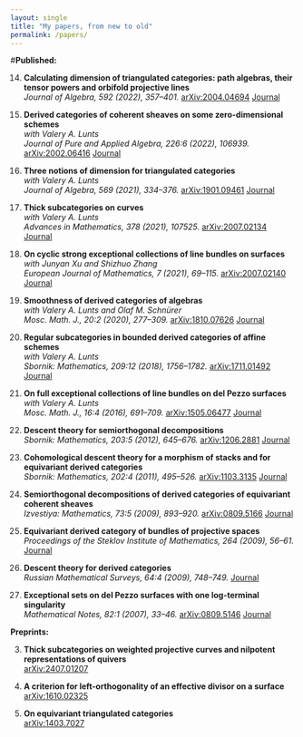 ```yaml
---
layout: single
title: "My papers, from new to old"
permalink: /papers/
---
```



#**Published:**


14. **Calculating dimension of triangulated categories: path algebras, their tensor powers and orbifold projective lines**  
*Journal of Algebra, 592 (2022), 357–401.* [arXiv:2004.04694](https://arxiv.org/abs/2004.04694) [Journal](https://www.sciencedirect.com/science/article/abs/pii/S0021869321005342)

13. **Derived categories of coherent sheaves on some zero-dimensional schemes**  
*with Valery A. Lunts*  
*Journal of Pure and Applied Algebra, 226:6 (2022), 106939.* [arXiv:2002.06416](https://arxiv.org/abs/2002.06416) [Journal](https://www.sciencedirect.com/science/article/pii/S0022404921004530)

12. **Three notions of dimension for triangulated categories**  
*with Valery A. Lunts*  
*Journal of Algebra, 569 (2021), 334–376.* [arXiv:1901.09461](https://arxiv.org/abs/1901.09461) [Journal](https://www.sciencedirect.com/science/article/pii/S0021869320305211)

11. **Thick subcategories on curves**  
*with Valery A. Lunts*  
*Advances in Mathematics, 378 (2021), 107525.* [arXiv:2007.02134](https://arxiv.org/abs/2007.02134) [Journal](https://www.sciencedirect.com/science/article/pii/S0001870820305924)

10. **On cyclic strong exceptional collections of line bundles on surfaces**  
*with Junyan Xu and Shizhuo Zhang*  
*European Journal of Mathematics, 7 (2021), 69–115.* [arXiv:2007.02140](https://arxiv.org/abs/2007.02140) [Journal](https://link.springer.com/article/10.1007/s40879-020-00417-w)

9. **Smoothness of derived categories of algebras**  
*with Valery A. Lunts and Olaf M. Schnürer*  
*Mosc. Math. J., 20:2 (2020), 277–309.* [arXiv:1810.07626](https://arxiv.org/abs/1810.07626) [Journal](https://www.mathnet.ru/eng/mmj765)

8. **Regular subcategories in bounded derived categories of affine schemes**  
*with Valery A. Lunts*  
*Sbornik: Mathematics, 209:12 (2018), 1756–1782.* [arXiv:1711.01492](https://arxiv.org/abs/1711.01492) [Journal](https://www.mathnet.ru/eng/sm9049)

7. **On full exceptional collections of line bundles on del Pezzo surfaces**  
*with Valery A. Lunts*  
*Mosc. Math. J., 16:4 (2016), 691–709.* [arXiv:1505.06477](https://arxiv.org/abs/1505.06477) [Journal](https://www.mathnet.ru/eng/mmj617)

6. **Descent theory for semiorthogonal decompositions**  
*Sbornik: Mathematics, 203:5 (2012), 645–676.* [arXiv:1206.2881](https://arxiv.org/abs/1206.2881) [Journal](https://www.mathnet.ru/eng/sm7790)

5. **Cohomological descent theory for a morphism of stacks and for equivariant derived categories**  
*Sbornik: Mathematics, 202:4 (2011), 495–526.* [arXiv:1103.3135](https://arxiv.org/abs/1103.3135) [Journal](https://www.mathnet.ru/eng/sm7729)

4. **Semiorthogonal decompositions of derived categories of equivariant coherent sheaves**  
*Izvestiya: Mathematics, 73:5 (2009), 893–920.* [arXiv:0809.5166](https://arxiv.org/abs/0809.5166) [Journal](https://www.mathnet.ru/eng/im2772)

3. **Equivariant derived category of bundles of projective spaces**  
*Proceedings of the Steklov Institute of Mathematics, 264 (2009), 56–61.* [Journal](https://link.springer.com/article/10.1134/S0081543809010076)

2. **Descent theory for derived categories**  
*Russian Mathematical Surveys, 64:4 (2009), 748–749.* [Journal](https://www.mathnet.ru/eng/rm9300)

1. **Exceptional sets on del Pezzo surfaces with one log-terminal singularity**  
*Mathematical Notes, 82:1 (2007), 33–46.* [arXiv:0809.5146](https://arxiv.org/abs/0809.5146) [Journal](https://link.springer.com/article/10.1134/S000143460707005X)


**Preprints:**

3. **Thick subcategories on weighted projective curves and nilpotent representations of quivers**  
[arXiv:2407.01207](https://arxiv.org/abs/2407.01207)

2. **A criterion for left-orthogonality of an effective divisor on a surface**  
[arXiv:1610.02325](https://arxiv.org/abs/1610.02325)

1. **On equivariant triangulated categories**  
[arXiv:1403.7027](https://arxiv.org/abs/1403.7027)


